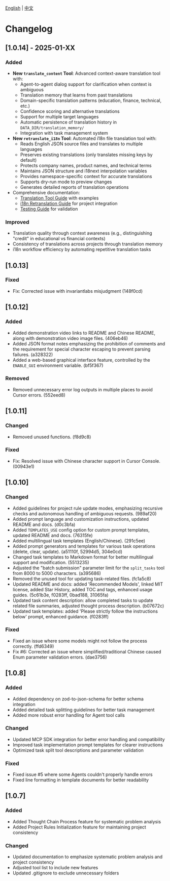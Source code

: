 [English](CHANGELOG.md) | [中文](docs/zh/CHANGELOG.md)

# Changelog

## [1.0.14] - 2025-01-XX

### Added
- **New `translate_content` Tool**: Advanced context-aware translation tool with:
  - Agent-to-agent dialog support for clarification when context is ambiguous
  - Translation memory that learns from past translations 
  - Domain-specific translation patterns (education, finance, technical, etc.)
  - Confidence scoring and alternative translations
  - Support for multiple target languages
  - Automatic persistence of translation history in `DATA_DIR/translation_memory/`
  - Integration with task management system
- **New `retranslate_i18n` Tool**: Automated i18n file translation tool with:
  - Reads English JSON source files and translates to multiple languages
  - Preserves existing translations (only translates missing keys by default)
  - Protects company names, product names, and technical terms
  - Maintains JSON structure and i18next interpolation variables
  - Provides namespace-specific context for accurate translations
  - Supports dry-run mode to preview changes
  - Generates detailed reports of translation operations
- Comprehensive documentation:
  - [Translation Tool Guide](docs/translation-tool-guide.md) with examples
  - [i18n Retranslation Guide](docs/i18n-retranslation-guide.md) for project integration
  - [Testing Guide](docs/testing-translation-tool.md) for validation

### Improved
- Translation quality through context awareness (e.g., distinguishing "credit" in educational vs financial contexts)
- Consistency of translations across projects through translation memory
- i18n workflow efficiency by automating repetitive translation tasks

## [1.0.13]

### Fixed

- Fix: Corrected issue with invariantlabs misjudgment (148f0cd)

## [1.0.12]

### Added

- Added demonstration video links to README and Chinese README, along with demonstration video image files. (406eb46)
- Added JSON format notes emphasizing the prohibition of comments and the requirement for special character escaping to prevent parsing failures. (a328322)
- Added a web-based graphical interface feature, controlled by the `ENABLE_GUI` environment variable. (bf5f367)

### Removed

- Removed unnecessary error log outputs in multiple places to avoid Cursor errors. (552eed8)

## [1.0.11]

### Changed

- Removed unused functions. (f8d9c8)

### Fixed

- Fix: Resolved issue with Chinese character support in Cursor Console. (00943e1)

## [1.0.10]

### Changed

- Added guidelines for project rule update modes, emphasizing recursive checks and autonomous handling of ambiguous requests. (989af20)
- Added prompt language and customization instructions, updated README and docs. (d0c3bfa)
- Added `TEMPLATES_USE` config option for custom prompt templates, updated README and docs. (76315fe)
- Added multilingual task templates (English/Chinese). (291c5ee)
- Added prompt generators and templates for various task operations (delete, clear, update). (a51110f, 52994d5, 304e0cd)
- Changed task templates to Markdown format for better multilingual support and modification. (5513235)
- Adjusted the "batch submission" parameter limit for the `split_tasks` tool from 8000 to 5000 characters. (a395686)
- Removed the unused tool for updating task-related files. (fc1a5c8)
- Updated README and docs: added 'Recommended Models', linked MIT license, added Star History, added TOC and tags, enhanced usage guides. (5c61b3e, f0283ff, 0bad188, 31065fa)
- Updated task content description: allow completed tasks to update related file summaries, adjusted thought process description. (b07672c)
- Updated task templates: added 'Please strictly follow the instructions below' prompt, enhanced guidance. (f0283ff)

### Fixed

- Fixed an issue where some models might not follow the process correctly. (ffd6349)
- Fix #6: Corrected an issue where simplified/traditional Chinese caused Enum parameter validation errors. (dae3756)

## [1.0.8]

### Added

- Added dependency on zod-to-json-schema for better schema integration
- Added detailed task splitting guidelines for better task management
- Added more robust error handling for Agent tool calls

### Changed

- Updated MCP SDK integration for better error handling and compatibility
- Improved task implementation prompt templates for clearer instructions
- Optimized task split tool descriptions and parameter validation

### Fixed

- Fixed issue #5 where some Agents couldn't properly handle errors
- Fixed line formatting in template documents for better readability

## [1.0.7]

### Added

- Added Thought Chain Process feature for systematic problem analysis
- Added Project Rules Initialization feature for maintaining project consistency

### Changed

- Updated documentation to emphasize systematic problem analysis and project consistency
- Adjusted tool list to include new features
- Updated .gitignore to exclude unnecessary folders
